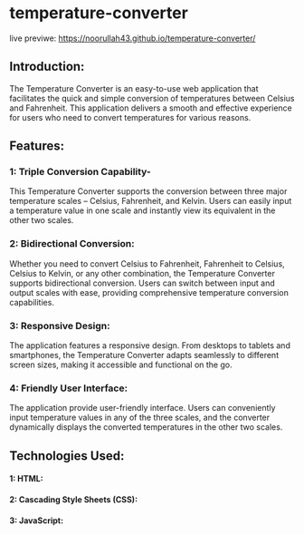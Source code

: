 # temperature-converter
live previwe: https://noorullah43.github.io/temperature-converter/
## Introduction:
The Temperature Converter is an easy-to-use web application that facilitates the quick and simple conversion of temperatures between Celsius and Fahrenheit. This application delivers a smooth and effective experience for users who need to convert temperatures for various reasons.

## Features:
### 1: Triple Conversion Capability-
This Temperature Converter supports the conversion between three major temperature scales – Celsius, Fahrenheit, and Kelvin. Users can easily input a temperature value in one scale and instantly view its equivalent in the other two scales.

### 2: Bidirectional Conversion:
Whether you need to convert Celsius to Fahrenheit, Fahrenheit to Celsius, Celsius to Kelvin, or any other combination, the Temperature Converter supports bidirectional conversion. Users can switch between input and output scales with ease, providing comprehensive temperature conversion capabilities.

### 3: Responsive Design:
The application features a responsive design. From desktops to tablets and smartphones, the Temperature Converter adapts seamlessly to different screen sizes, making it accessible and functional on the go.

### 4: Friendly User Interface: 
The application provide user-friendly interface. Users can conveniently input temperature values in any of the three scales, and the converter dynamically displays the converted temperatures in the other two scales.


## Technologies Used:

#### 1: HTML:
#### 2: Cascading Style Sheets (CSS):
#### 3: JavaScript:
